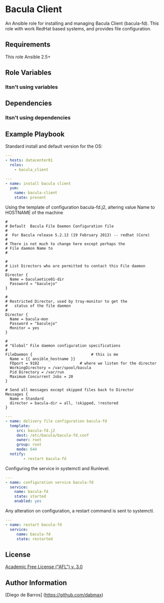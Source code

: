 Bacula Client
=========

An Ansible role for installing and managing Bacula Client (bacula-fd). This role with work RedHat based systems, and provides file configuration.

Requirements
------------

This role Ansible 2.5+

Role Variables
--------------

### Itsn't using variables ###

Dependencies
------------

### Itsn't using dependencies ###

Example Playbook
----------------

Standard install and default version for the OS:
```yaml
---
- hosts: datacenter01 
  roles:
    - bacula_client
```
```yaml
---
- name: install bacula client
  yum:
    name: bacula-client
    state: present
```

Using the template of configuration bacula-fd.j2, altering value Name to HOSTNAME of the machine
```js2
#
# Default  Bacula File Daemon Configuration file
#
#  For Bacula release 5.2.13 (19 February 2013) -- redhat (Core)
#
# There is not much to change here except perhaps the
# File daemon Name to
#

#
# List Directors who are permitted to contact this File daemon
#
Director {
  Name = baculaetice01-dir
  Password = "baculejo"
}

#
# Restricted Director, used by tray-monitor to get the
#   status of the file daemon
#
Director {
  Name = bacula-mon
  Password = "baculejo"
  Monitor = yes
}

#
# "Global" File daemon configuration specifications
#
FileDaemon {                          # this is me
  Name = {{ ansible_hostname }}
  FDport = 9102                  # where we listen for the director
  WorkingDirectory = /var/spool/bacula
  Pid Directory = /var/run
  Maximum Concurrent Jobs = 20
}

# Send all messages except skipped files back to Director
Messages {
  Name = Standard
  director = bacula-dir = all, !skipped, !restored
}
```
```yaml
---
- name: delivery file configuration bacula-fd
  template:
     src: bacula-fd.j2
     dest: /etc/bacula/bacula-fd.conf
     owner: root
     group: root
     mode: 644
  notify:
        - restart bacula-fd
```
Configuring the service in systemctl and Runlevel.
```yaml
---
- name: configuration service bacula-fd
  service:
    name: bacula-fd
    state: started
    enabled: yes
```
Any alteration on configuration, a restart command is sent to systemctl.
```yaml
---
- name: restart bacula-fd
  service:
     name: bacula-fd
     state: restarted
```
License
-------

[Academic Free License ("AFL") v. 3.0][afl]

[afl]: http://opensource.org/licenses/AFL-3.0

Author Information
------------------

[Diego de Barros] (https://github.com/dabmax)
